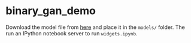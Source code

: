# binary_gan_demo

Download the model file from [here](https://mega.nz/#!sP5TmQgL!G3t_928bR3uQRmjETOHfK_xAjISKPYJ61iGvedkL7A4) and place it in the `models/` folder. The run an IPython notebook server to run `widgets.ipynb`.

